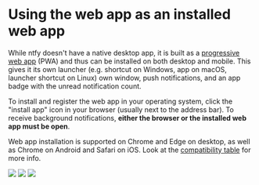 # Using the web app as an installed web app

While ntfy doesn't have a native desktop app, it is built as a [progressive web app](https://developer.mozilla.org/en-US/docs/Web/Progressive_web_apps) (PWA)
and thus can be installed on both desktop and mobile. This gives it its own launcher (e.g. shortcut on Windows, app on 
macOS, launcher shortcut on Linux) own window, push notifications, and an app badge with the unread notification count.

To install and register the web app in your operating system, click the "install app" icon in your browser (usually next to the
address bar). To receive background notifications, **either the browser or the installed web app must be open**.

<!-- TODO: (Q4 2023) Safari 17 / macOS 14 Sonoma supports installable PWAs too -->

Web app installation is supported on Chrome and Edge on desktop, as well as Chrome on Android and Safari on iOS.
Look at the [compatibility table](https://caniuse.com/web-app-manifest) for more info.

<div id="pwa-screenshots" class="screenshots">
    <a href="../../static/img/pwa.png"><img src="../../static/img/pwa.png"/></a> 
    <a href="../../static/img/pwa-install.png"><img src="../../static/img/pwa-install.png"/></a>
    <a href="../../static/img/pwa-badge.png"><img src="../../static/img/pwa-badge.png"/></a>
</div>

